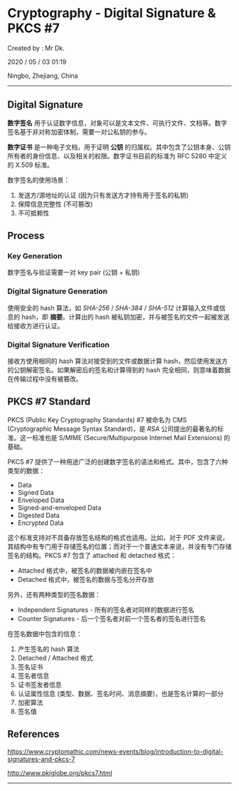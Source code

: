 # Cryptography - Digital Signature & PKCS #7

Created by : Mr Dk.

2020 / 05 / 03 01:19

Ningbo, Zhejiang, China

---

## Digital Signature

**数字签名** 用于认证数字信息，对象可以是文本文件、可执行文件、文档等。数字签名基于非对称加密体制，需要一对公私钥的参与。

**数字证书** 是一种电子文档，用于证明 **公钥** 的归属权。其中包含了公钥本身、公钥所有者的身份信息、以及相关的权限。数字证书目前的标准为 RFC 5280 中定义的 X.509 标准。

数字签名的使用场景：

1. 发送方/源地址的认证 (因为只有发送方才持有用于签名的私钥)
2. 保障信息完整性 (不可篡改)
3. 不可抵赖性

## Process

### Key Generation

数字签名与验证需要一对 key pair (公钥 + 私钥)

### Digital Signature Generation

使用安全的 hash 算法，如 *SHA-256* / *SHA-384* / *SHA-512* 计算输入文件或信息的 hash，即 **摘要**。计算出的 hash 被私钥加密，并与被签名的文件一起被发送给接收方进行认证。

### Digital Signature Verification

接收方使用相同的 hash 算法对接受到的文件或数据计算 hash，然后使用发送方的公钥解密签名。如果解密后的签名和计算得到的 hash 完全相同，则意味着数据在传输过程中没有被篡改。

## PKCS \#7 Standard

PKCS (Public Key Cryptography Standards) \#7 被命名为 CMS (Cryptographic Message Syntax Standard)，是 *RSA* 公司提出的最著名的标准。这一标准也是 S/MIME (Secure/Multipurpose Internet Mail Extensions) 的基础。

PKCS \#7 提供了一种用途广泛的创建数字签名的语法和格式。其中，包含了六种类型的数据：

* Data
* Signed Data
* Enveloped Data
* Signed-and-enveloped Data
* Digested Data
* Encrypted Data

这个标准支持对不具备存放签名结构的格式也适用。比如，对于 PDF 文件来说，其结构中有专门用于存储签名的位置；而对于一个普通文本来说，并没有专门存储签名的结构。PKCS \#7 包含了 attached 和 detached 格式：

* Attached 格式中，被签名的数据被内嵌在签名中
* Detached 格式中，被签名的数据与签名分开存放

另外，还有两种类型的签名数据：

* Independent Signatures - 所有的签名者对同样的数据进行签名
* Counter Signatures - 后一个签名者对前一个签名者的签名进行签名

在签名数据中包含的信息：

1. 产生签名的 hash 算法
2. Detached / Attached 格式
3. 签名证书
4. 签名者信息
5. 证书签发者信息
6. 认证属性信息 (类型、数据、签名时间、消息摘要)，也是签名计算的一部分
7. 加密算法
8. 签名值

## References

https://www.cryptomathic.com/news-events/blog/introduction-to-digital-signatures-and-pkcs-7

http://www.pkiglobe.org/pkcs7.html

---

